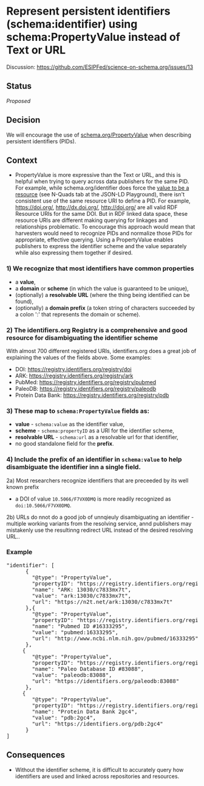 # Represent persistent identifiers (schema:identifier) using schema:PropertyValue instead of Text or URL #

Discussion: https://github.com/ESIPFed/science-on-schema.org/issues/13

## Status ##
_Proposed_

## Decision ##
We will encourage the use of [schema.org/PropertyValue](https://schema.org/PropertyValue) when describing persistent identifiers (PIDs).

## Context ##
* PropertyValue is more expressive than the Text or URL, and this is helpful when trying to query across data publishers for the same PID. 
For example, while schema.org/identifier does force the [value to be a resource](https://json-ld.org/playground/#startTab=tab-nquads&json-ld=%7B%22%40context%22%3A%22http%3A%2F%2Fschema.org%2F%22%2C%22%40type%22%3A%22Dataset%22%2C%22name%22%3A%22Test%20Dataset%22%2C%22identifier%22%3A%22https%3A%2F%2Fdoi.org%2F10.1234%2F56789%22%7D&frame=%7B%7D&context=%7B%7D) (see N-Quads tab at the JSON-LD Playground), there isn't consistent use of the same resource URI to define a PID. For example, https://doi.org/<value>, http://dx.doi.org/<value>, http://doi.org/<value> are all valid RDF Resource URIs for the same DOI. But in RDF linked data space, these resource URIs are different making querying for linkages and relationships problematic. To encourage this approach would mean that harvesters would need to recognize PIDs and normalize those PIDs for appropriate, effective querying.
Using a PropertyValue enables publishers to express the identifier scheme and the value separately while also expressing them together if desired.

### 1) We recognize that most identifiers have common properties ###

- a **value**, 
- a **domain** or **scheme** (in which the value is guaranteed to be unique),
- (optionally) a **resolvable URL** (where the thing being identified can be found),
- (optionally) a **domain prefix** (a token string of characters succeeded by a colon ':' that represents the domain or scheme).

### 2) The identifiers.org Registry is a comprehensive and good resource for disambiguating the identifier scheme ###

With almost 700 different registered URIs, identifiers.org does a great job of explaining the values of the fields above. Some examples:

- DOI: https://registry.identifiers.org/registry/doi
- ARK: https://registry.identifiers.org/registry/ark
- PubMed: https://registry.identifiers.org/registry/pubmed
- PaleoDB: https://registry.identifiers.org/registry/paleodb
- Protein Data Bank: https://registry.identifiers.org/registry/pdb

### 3) These map to `schema:PropertyValue` fields as:

- **value** - `schema:value` as the identifier value, 
- **scheme** - `schema:propertyID` as a URI for the identifier scheme,
- **resolvable URL** - `schema:url` as a resolvable url for that identifier,
- no good standalone field for the **prefix**.

### 4) Include the **prefix** of an identifier in `schema:value` to help disambiguate the identifier inn a single field. ###

2a) Most researchers recognize identifiers that are preceeded by its well known prefix
- a DOI of value `10.5066/F7VX0DMQ` is more readily recognized as `doi:10.5066/F7VX0DMQ`. 

2b) URLs do nnot do a good job of unnqieuly disambiguating an identifier - multiple working variants from the resolving service, annd publishers may mistakenly use the resultinng redirect URL instead of the desired resolving URL..

### Example ###

<pre>
"identifier": [
      {
        "@type": "PropertyValue",
        "propertyID": "https://registry.identifiers.org/registry/ark",
        "name": "ARK: 13030/c7833mx7t",
        "value": "ark:13030/c7833mx7t",
        "url": "https://n2t.net/ark:13030/c7833mx7t"
      },{
        "@type": "PropertyValue",
        "propertyID": "https://registry.identifiers.org/registry/pubmed",
        "name": "Pubmed ID #16333295",
        "value": "pubmed:16333295",
        "url": "http://www.ncbi.nlm.nih.gov/pubmed/16333295"
      },
     {
        "@type": "PropertyValue",
        "propertyID": "https://registry.identifiers.org/registry/paleodb",
        "name": "Paleo Database ID #83088",
        "value": "paleodb:83088",
        "url": "https://identifiers.org/paleodb:83088"
      },
     {
        "@type": "PropertyValue",
        "propertyID": "https://registry.identifiers.org/registry/pdb",
        "name": "Protein Data Bank 2gc4",
        "value": "pdb:2gc4",
        "url": "https://identifiers.org/pdb:2gc4"
      }
]
</pre>

## Consequences ##
* Without the identifier scheme, it is difficult to accurately query how identifiers are used and linked across repositories and resources.

